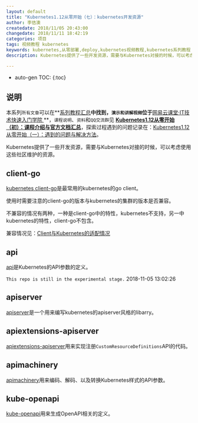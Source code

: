```yaml
---
layout: default
title: "Kubernetes1.12从零开始（七）：kubernetes开发资源"
author: 李佶澳
createdate: 2018/11/05 20:43:00
changedate: 2018/11/11 18:42:19
categories: 项目
tags: 视频教程 kubernetes
keywords: kubernetes,从零部署,deploy,kubernetes视频教程,kubernetes系列教程
description: Kubernetes提供了一些开发资源，需要与Kubernetes对接的时候，可以考虑使用这些社区维护的资源。

---
```


* auto-gen TOC:
{:toc}

## 说明

本系列`所有文章`可以在**[系列教程汇总](https://www.lijiaocn.com/tags/class.html)**中找到，`演示和讲解视频`位于**[网易云课堂·IT技术快速入门学院 ](https://study.163.com/provider/400000000376006/course.htm?share=2&shareId=400000000376006)**，`课程说明`、`资料`和`QQ交流群`见 **[Kubernetes1.12从零开始（初）：课程介绍与官方文档汇总](https://www.lijiaocn.com/%E9%A1%B9%E7%9B%AE/2018/10/01/k8s-class-kubernetes-intro.html#说明)**，探索过程遇到的问题记录在：[Kubernetes1.12从零开始（一）：遇到的问题与解决方法](https://www.lijiaocn.com/%E9%97%AE%E9%A2%98/2018/10/01/k8s-class-problem-and-soluation.html)。

Kubernetes提供了一些开发资源，需要与Kubernetes对接的时候，可以考虑使用这些社区维护的资源。

## client-go

[kubernetes client-go](https://github.com/kubernetes/client-go)是最常用的kubernetes的go client。

使用时需要注意的client-go的版本与kubernetes的集群的版本是否兼容。

不兼容的情况有两种，一种是client-go中的特性，kubernetes不支持，另一中kubernetes的特性，client-go不包含。

兼容情况见：[Client与Kubernetes的适配情况](https://github.com/kubernetes/client-go#compatibility-matrix)

## api

[api](https://github.com/kubernetes/api)是Kubernetes的API参数的定义。

`This repo is still in the experimental stage.` 2018-11-05 13:02:26

## apiserver

[apiserver](https://github.com/kubernetes/apiserver)是一个用来编写kubernetes的apiserver风格的libarry。

## apiextensions-apiserver

[apiextensions-apiserver](https://github.com/kubernetes/apiextensions-apiserver)用来实现注册`CustomResourceDefinitions`API的代码。

## apimachinery

[apimachinery](https://github.com/kubernetes/apimachinery)用来编码、解码、以及转换Kubernetes样式的API参数。

## kube-openapi

[kube-openapi](https://github.com/kubernetes/kube-openapi)用来生成OpenAPI相关的定义。
